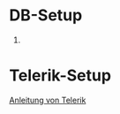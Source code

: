 DB-Setup
======
1. 

Telerik-Setup
======
[Anleitung von Telerik](http://docs.telerik.com/devtools/aspnet-ajax/general-information/adding-the-telerik-controls-to-your-project)
